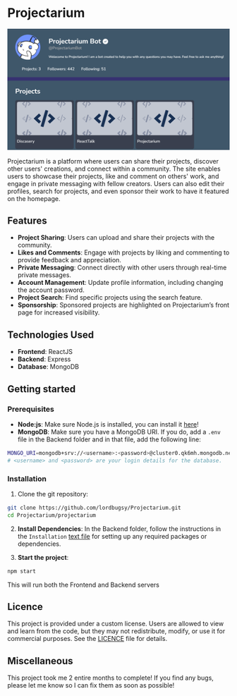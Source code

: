 # Projectarium

![Projectarium](image-1.png)

Projectarium is a platform where users can share their projects, discover other users' creations, and connect within a community. The site enables users to showcase their projects, like and comment on others' work, and engage in private messaging with fellow creators. Users can also edit their profiles, search for projects, and even sponsor their work to have it featured on the homepage.

## Features
- **Project Sharing**: Users can upload and share their projects with the community.
- **Likes and Comments**: Engage with projects by liking and commenting to provide feedback and appreciation.
- **Private Messaging**: Connect directly with other users through real-time private messages.
- **Account Management**: Update profile information, including changing the account password.
- **Project Search**: Find specific projects using the search feature.
- **Sponsorship**: Sponsored projects are highlighted on Projectarium’s front page for increased visibility.

## Technologies Used
- **Frontend**: ReactJS
- **Backend**: Express
- **Database**: MongoDB

## Getting started
### Prerequisites
- **Node:js**: Make sure Node.js is installed, you can install it [here](https://nodejs.org/en/download/package-manager)!
- **MongoDB**: Make sure you have a MongoDB URI. If you do, add a ``.env`` file in the Backend folder and in that file, add the following line:
```bash
MONGO_URI=mongodb+srv://<username>:<password>@cluster0.qk6mh.mongodb.net/?retryWrites=true&w=majority&appName=Cluster0
# <username> and <password> are your login details for the database.
```

### Installation

1. Clone the git repository:
```bash
git clone https://github.com/lordbugsy/Projectarium.git
cd Projectarium/projectarium
```

2. **Install Dependencies**: In the Backend folder, follow the instructions in the ``Installation`` [text file](./src/Backend/Installations.txt) for setting up any required packages or dependencies.

3. **Start the project**:
```bash
npm start
```
This will run both the Frontend and Backend servers

## Licence
This project is provided under a custom license. Users are allowed to view and learn from the code, but they may not redistribute, modify, or use it for commercial purposes. See the [LICENCE](./LICENCE.txt) file for details.

## Miscellaneous
This project took me 2 entire months to complete! If you find any bugs, please let me know so I can fix them as soon as possible!
